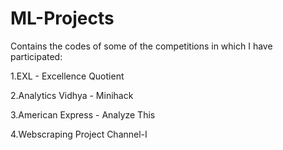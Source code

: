 # ML-Projects

Contains the codes of some of the competitions in which I have participated:

1.EXL - Excellence Quotient

2.Analytics Vidhya - Minihack

3.American Express - Analyze This

4.Webscraping Project Channel-I
